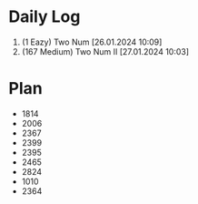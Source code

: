 # Daily Log
1. (1 Eazy) Two Num [26.01.2024 10:09]
2. (167 Medium) Two Num II [27.01.2024 10:03]

# Plan
- 1814
- 2006
- 2367
- 2399
- 2395
- 2465
- 2824
- 1010
- 2364
